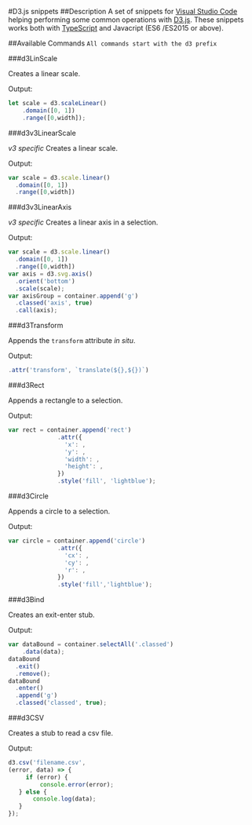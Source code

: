 #D3.js snippets
##Description
A set of snippets for [Visual Studio Code](https://code.visualstudio.com) helping performing some common operations with [D3.js](https://d3js.org/). These snippets works both with [TypeScript](http://www.typescriptlang.org/) and Javacript (ES6 /ES2015 or above).

##Available Commands
`All commands start with the d3 prefix`

###d3LinScale

Creates a linear scale.

Output:
```javascript
let scale = d3.scaleLinear()
    .domain([0, 1])
    .range([0,width]);
```

###d3v3LinearScale

*v3 specific*
Creates a linear scale.

Output:
```javascript
var scale = d3.scale.linear()
  .domain([0, 1])
  .range([0,width])
```

###d3v3LinearAxis

*v3 specific*
Creates a linear axis in a selection.

Output:
```javascript
var scale = d3.scale.linear()
  .domain([0, 1])
  .range([0,width])
var axis = d3.svg.axis()
  .orient('bottom')
  .scale(scale);
var axisGroup = container.append('g')
  .classed('axis', true)
  .call(axis);
```
###d3Transform

Appends the `transform` attribute *in situ*.

Output:
```javascript
.attr('transform', `translate(${},${})`)
```
###d3Rect

Appends a rectangle to a selection.

Output:
```javascript
var rect = container.append('rect')
              .attr({
                'x': ,
                'y': ,
                'width': ,
                'height': ,
              })
              .style('fill', 'lightblue');
```
###d3Circle

Appends a circle to a selection.

Output:
```javascript
var circle = container.append('circle')
              .attr({
                'cx': ,
                'cy': ,
                'r': ,
              })
              .style('fill','lightblue');
```
###d3Bind

Creates an exit-enter stub.

Output:
```javascript
var dataBound = container.selectAll('.classed')
    .data(data);
dataBound
  .exit()
  .remove();
dataBound
  .enter()
  .append('g')
  .classed('classed', true);
```
###d3CSV

Creates a stub to read a csv file.

Output:
```javascript
d3.csv('filename.csv',
(error, data) => {
     if (error) {
         console.error(error);
   } else {
       console.log(data);
   }
});

```